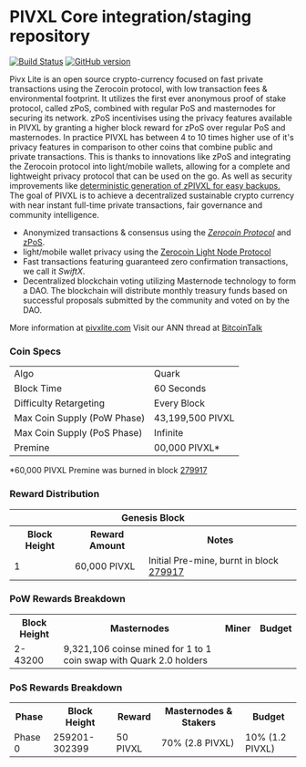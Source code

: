 PIVXL Core integration/staging repository
=====================================

[![Build Status](https://travis-ci.org/PIVXL-Project/PIVXL.svg?branch=master)](https://travis-ci.org/PIVXL-Project/PIVXL) [![GitHub version](https://badge.fury.io/gh/PIVXL-Project%2FPIVX.svg)](https://badge.fury.io/gh/PIVXL-Project%2FPIVX)

Pivx Lite is an open source crypto-currency focused on fast private transactions using the Zerocoin protocol, with low transaction fees & environmental footprint.  It utilizes the first ever anonymous proof of stake protocol, called zPoS, combined with regular PoS and masternodes for securing its network. zPoS incentivises using the privacy features available in PIVXL by granting a higher block reward for zPoS over regular PoS and masternodes. In practice PIVXL has between 4 to 10 times higher use of it's privacy features in comparison to other coins that combine public and private transactions. This is thanks to innovations like zPoS and integrating the Zerocoin protocol into light/mobile wallets, allowing for a complete and lightweight privacy protocol that can be used on the go. As well as security improvements like [deterministic generation of zPIVXL for easy backups.](https://www.reddit.com/r/pivxl/comments/8gbjf7/how_to_use_deterministic_zerocoin_generation/)
The goal of PIVXL is to achieve a decentralized sustainable crypto currency with near instant full-time private transactions, fair governance and community intelligence.
- Anonymized transactions & consensus using the [_Zerocoin Protocol_](http://www.pivxl.org/zpiv) and [zPoS](https://pivxl.org/zpos/).
- light/mobile wallet privacy using the [Zerocoin Light Node Protocol](https://pivxl.org/wp-content/uploads/2018/11/Zerocoin_Light_Node_Protocol.pdf)
- Fast transactions featuring guaranteed zero confirmation transactions, we call it _SwiftX_.
- Decentralized blockchain voting utilizing Masternode technology to form a DAO. The blockchain will distribute monthly treasury funds based on successful proposals submitted by the community and voted on by the DAO.

More information at [pivxlite.com](http://www.pivxlite.com) Visit our ANN thread at [BitcoinTalk](https://bitcointalk.org/index.php?topic=5222955.msg53767306#msg53767306)

### Coin Specs
<table>
<tr><td>Algo</td><td>Quark</td></tr>
<tr><td>Block Time</td><td>60 Seconds</td></tr>
<tr><td>Difficulty Retargeting</td><td>Every Block</td></tr>
<tr><td>Max Coin Supply (PoW Phase)</td><td>43,199,500 PIVXL</td></tr>
<tr><td>Max Coin Supply (PoS Phase)</td><td>Infinite</td></tr>
<tr><td>Premine</td><td>00,000 PIVXL*</td></tr>
</table>

*60,000 PIVXL Premine was burned in block [279917](http://www.presstab.pw/phpexplorer/PIVXL/block.php?blockhash=206d9cfe859798a0b0898ab00d7300be94de0f5469bb446cecb41c3e173a57e0)

### Reward Distribution

<table>
<th colspan=4>Genesis Block</th>
<tr><th>Block Height</th><th>Reward Amount</th><th>Notes</th></tr>
<tr><td>1</td><td>60,000 PIVXL</td><td>Initial Pre-mine, burnt in block <a href="http://www.presstab.pw/phpexplorer/PIVXL/block.php?blockhash=206d9cfe859798a0b0898ab00d7300be94de0f5469bb446cecb41c3e173a57e0">279917</a></td></tr>
</table>

### PoW Rewards Breakdown

<table>
<th>Block Height</th><th>Masternodes</th><th>Miner</th><th>Budget</th>
<tr><td>2-43200</td><td>9,321,106 coinse mined for 1 to 1 coin swap with Quark 2.0 holders
</table>

### PoS Rewards Breakdown

<table>
<th>Phase</th><th>Block Height</th><th>Reward</th><th>Masternodes & Stakers</th><th>Budget</th>
<tr><td>Phase 0</td><td>259201-302399</td><td>50 PIVXL</td><td>70% (2.8 PIVXL)</td><td>10% (1.2 PIVXL)</td></tr>

